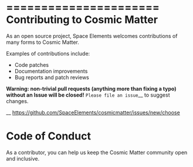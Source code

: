 ======================
Contributing to Cosmic Matter
======================

As an open source project, Space Elements welcomes contributions of many forms to Cosmic Matter.

Examples of contributions include:

* Code patches
* Documentation improvements
* Bug reports and patch reviews

**Warning: non-trivial pull requests (anything more than fixing a typo) without
an Issue will be closed!** `Please file an issue`__ to suggest changes.

__ https://github.com/SpaceElements/cosmicmatter/issues/new/choose

Code of Conduct
===============

As a contributor, you can help us keep the Cosmic Matter community open and inclusive.
